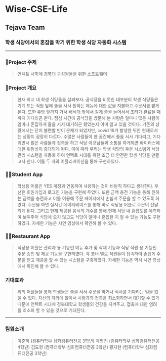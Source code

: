 # Wise-CSE-Life
## Tejava Team
### 학생 식당에서의 혼잡을 막기 위한 학생 식당 자동화 시스템
------------
### 🧩Project 주제
> 언텍트 사회에 경북대 구성원들을 위한 소프트웨어
### 🎈Project 개요
> 현재 학교 내 학생 식당들을 살펴보자. 공식당을 비롯한 대부분의 학생 식당들은 기계 또는 직원 앞에 줄을 서서 원하는 메뉴에 대한 값을 지불하고 주문서를 받게된다. 또한 주방 앞까지 가서 배식대 앞에서 길게 줄을 늘어서서 조리가 완료될 때 까지 기다리곤 한다. 점심 시간에 공식당을 방문해 본 사람은 얼마나 많은 사람이 얼마나 혼잡하게 줄을 서서 대기하곤 했었는지 이미 알고 있을 것이다. 기존의 상황에서는 단지 불편함 만이 문제가 되었지만, covid 19가 발생한 뒤인 현재로서는 상황이 굉장히 다르다. 수많은 사람들이 한 공간에서 줄을 서서 기다리고, 기다리면서 많은 사람들과 접촉을 하고 식당 이모님들과 소통을 하게되면 바이러스에 대한 위험성이 증대되게 된다. 이에 따라 우리는 학생 식당의 주문 시스템과 식당 관리 시스템을 자동화 하여 언텍트 시대를 위한 조금 더 안전한 학생 식당을 만들고자 한다. 이를 두 개의 어플리케이션을 통해 구현하였다.

### 🙋‍♂️Student App
> 학생용 어플은 YES 계정과 연동하여 사용하는 것이 바람직 하다고 생각한다. 우선은 회원가입과 로그인 기능을 구현해 두었다. 또한 금액 충전 기능을 통해 원하는 금액을 충전하고 이를 이용해 주문 페이지에서 손쉽게 주문을 할 수 있도록 하였다. 주문을 하면 실시간 데이터베이스를 통해 바로 식당용 어플로 주문이 전달되게 된다. 그리고 현재 제공된 음식의 개수를 통해 현재 식당 내 혼잡도를 예측하여 보여주어 식당에 오지 않고도 식당이 얼마나 혼잡한 지 알 수 있는 기능도 구현하였다. 자세한 기능은 시연 영상에서 확인해 볼 수 있다.

### 👨‍🍳Restaurant App
> 식당용 어플은 관리자 용 기능인 메뉴 추가 및 삭제 기능과 식당 직원 용 기능인 주문 승인 및 제공 기능을 구현하였다. 각 코너 별로 직원들이 접속하여 손쉽게 주문을 받고 제공을 할 수 있는 시스템을 구축하였다. 자세한 기능은 역시 시연 영상에서 확인해 볼 수 있다.

### 기대효과 
> 위의 어플들을 통해 학생들은 줄을 서서 주문을 하거나 식사를 기다리는 일을 없앨 수 있다. 자신의 자리에 앉아서 사람과의 접촉을 최소화하면서 대기할 수 있기 때문에 언텍트 시대에 경북대학교 학생들의 건강을 지켜주고, 접촉에 대한 염려를 최소화 할 수 있을 것으로 기대된다.
------------
### 팀원소개
> 이준하 (컴퓨터학부 심화컴퓨터전공 3학년)
> 곽명진 (컴퓨터학부 심화컴퓨터전공 4학년)
> 김도형 (컴퓨터학부 심화컴퓨터전공 3학년)
> 황지현 (컴퓨터학부 심화컴퓨터전공 3학년)
